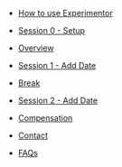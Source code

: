 <!-- For groups using shared Notebook -->
* [How to use Experimentor](howto.md)

<!-- For groups using non-shared Notebook -->
<!--* [How to use Git in Experimentor](howtogit.md)-->

* [Session 0 - Setup](session0.md)

* [Overview](overview.md)


* [Session 1 - Add Date](session1.md)

* [Break](break.md)

* [Session 2 - Add Date](session2.md)

* [Compensation](compensation.md)

* [Contact](contact.md)

* [FAQs](faqs.md)
